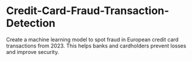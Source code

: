 # Credit-Card-Fraud-Transaction-Detection
 Create a machine learning model to spot fraud in European credit card transactions from 2023. This helps banks and cardholders prevent losses and improve security.
